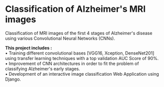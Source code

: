 # Classification of Alzheimer's MRI images
Classification of MRI images of the first 4 stages of Alzheimer's disease using various Convolutional Neural Networks (CNNs).

**This project includes :**  
• Training different convolutional bases [VGG16, Xception, DenseNet201] using transfer learning techniques with a top validation AUC Score of 90%.  
• Improvement of CNN architectures in order to fit the problem of classifying Alzheimer's early stages.  
• Development of an interactive image classification Web Application using Django.  
